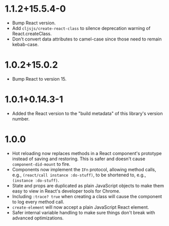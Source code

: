 # 1.1.2+15.5.4-0

- Bump React version.
- Add `cljsjs/create-react-class` to silence deprecation warning of React.createClass.
- Don't convert data attributes to camel-case since those need to remain kebab-case.

# 1.0.2+15.0.2

- Bump React to version 15.

# 1.0.1+0.14.3-1

- Added the React version to the "build metadata" of this library's version number.

# 1.0.0

- Hot reloading now replaces methods in a React component's prototype instead of saving and
  restoring. This is safer and doesn't cause `component-did-mount` to fire.
- Components now implement the `IFn` protocol, allowing method calls, e.g.,
  `(react/call instance :do-stuff)`, to be shortened to, e.g., `(instance :do-stuff)`.
- State and props are duplicated as plain JavaScript objects to make them easy to view in React's
  developer tools for Chrome.
- Including `:trace? true` when creating a class will cause the component to log every method call.
- `create-element` will now accept a plain JavaScript React element.
- Safer internal variable handling to make sure things don't break with advanced optimizations.
